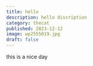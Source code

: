 ```yaml
---
title: hello
description: hello discription
category: thecat
published: 2023-12-12
image: wp2555019.jpg
draft: false
---
```

t﻿his is a nice day